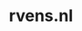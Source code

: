 ---
layout: post
title:  "rvens.nl"
internal_url:  "/dutchgov/rvens.nl.html"
categories: dutchgov
---